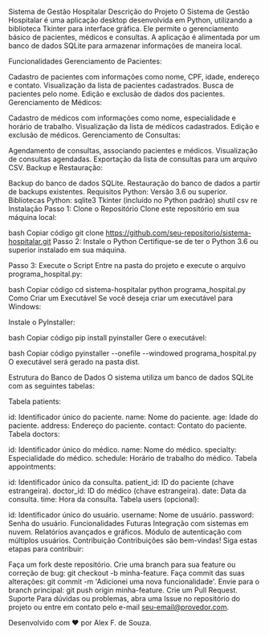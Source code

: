 Sistema de Gestão Hospitalar
Descrição do Projeto
O Sistema de Gestão Hospitalar é uma aplicação desktop desenvolvida em Python, utilizando a biblioteca Tkinter para interface gráfica. Ele permite o gerenciamento básico de pacientes, médicos e consultas. A aplicação é alimentada por um banco de dados SQLite para armazenar informações de maneira local.

Funcionalidades
Gerenciamento de Pacientes:

Cadastro de pacientes com informações como nome, CPF, idade, endereço e contato.
Visualização da lista de pacientes cadastrados.
Busca de pacientes pelo nome.
Edição e exclusão de dados dos pacientes.
Gerenciamento de Médicos:

Cadastro de médicos com informações como nome, especialidade e horário de trabalho.
Visualização da lista de médicos cadastrados.
Edição e exclusão de médicos.
Gerenciamento de Consultas:

Agendamento de consultas, associando pacientes e médicos.
Visualização de consultas agendadas.
Exportação da lista de consultas para um arquivo CSV.
Backup e Restauração:

Backup do banco de dados SQLite.
Restauração do banco de dados a partir de backups existentes.
Requisitos
Python: Versão 3.6 ou superior.
Bibliotecas Python:
sqlite3
Tkinter (incluído no Python padrão)
shutil
csv
re
Instalação
Passo 1: Clone o Repositório
Clone este repositório em sua máquina local:

bash
Copiar código
git clone https://github.com/seu-repositorio/sistema-hospitalar.git
Passo 2: Instale o Python
Certifique-se de ter o Python 3.6 ou superior instalado em sua máquina.

Passo 3: Execute o Script
Entre na pasta do projeto e execute o arquivo programa_hospital.py:

bash
Copiar código
cd sistema-hospitalar
python programa_hospital.py
Como Criar um Executável
Se você deseja criar um executável para Windows:

Instale o PyInstaller:

bash
Copiar código
pip install pyinstaller
Gere o executável:

bash
Copiar código
pyinstaller --onefile --windowed programa_hospital.py
O executável será gerado na pasta dist.

Estrutura do Banco de Dados
O sistema utiliza um banco de dados SQLite com as seguintes tabelas:

Tabela patients:

id: Identificador único do paciente.
name: Nome do paciente.
age: Idade do paciente.
address: Endereço do paciente.
contact: Contato do paciente.
Tabela doctors:

id: Identificador único do médico.
name: Nome do médico.
specialty: Especialidade do médico.
schedule: Horário de trabalho do médico.
Tabela appointments:

id: Identificador único da consulta.
patient_id: ID do paciente (chave estrangeira).
doctor_id: ID do médico (chave estrangeira).
date: Data da consulta.
time: Hora da consulta.
Tabela users (opcional):

id: Identificador único do usuário.
username: Nome de usuário.
password: Senha do usuário.
Funcionalidades Futuras
Integração com sistemas em nuvem.
Relatórios avançados e gráficos.
Módulo de autenticação com múltiplos usuários.
Contribuição
Contribuições são bem-vindas! Siga estas etapas para contribuir:

Faça um fork deste repositório.
Crie uma branch para sua feature ou correção de bug: git checkout -b minha-feature.
Faça commit das suas alterações: git commit -m 'Adicionei uma nova funcionalidade'.
Envie para o branch principal: git push origin minha-feature.
Crie um Pull Request.
Suporte
Para dúvidas ou problemas, abra uma Issue no repositório do projeto ou entre em contato pelo e-mail seu-email@provedor.com.

Desenvolvido com ❤️ por Alex F. de Souza.
